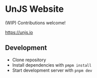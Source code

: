 # UnJS Website

(WIP) Contributions welcome!

https://unjs.io

## Development

- Clone repository
- Install dependencies with `pmpm install`
- Start development server with `pnpm dev`
